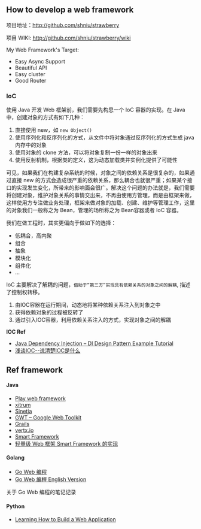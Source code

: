 
## How to develop a web framework
 

项目地址：http://github.com/shniu/strawberry

项目 WIKI: http://github.com/shniu/strawberry/wiki

My Web Framework's Target:

- Easy Async Support
- Beautiful API
- Easy cluster
- Good Router


### IoC

使用 Java 开发 Web 框架前，我们需要先构思一个 IoC 容器的实现。在 Java 中，创建对象的方式有如下几种：

1. 直接使用 new，如 `new Object()`
2. 使用序列化和反序列化的方式，从文件中将对象通过反序列化的方式生成 java 内存中的对象
3. 使用对象的 clone 方法，可以将对象复制一份一样的对象出来
4. 使用反射机制，根据类的定义，这为动态加载类并实例化提供了可能性

可见，如果我们在构建复杂系统的时候，对象之间的依赖关系是很复杂的，如果通过直接 new 的方式会造成很严重的依赖关系，那么耦合也就很严重；如果某个接口的实现发生变化，所带来的影响面会很广。解决这个问题的办法就是，我们需要将创建对象，维护对象关系的事情交出来，不再由使用方管理，而是由框架来做，这样使用方专注做业务处理，框架来做对象的加载、创建、维护等管理工作，这里的对象我们一般称之为 Bean，管理的场所称之为 Bean容器或者 IoC 容器。

我们在做工程时，其实更偏向于做如下的选择：

- 低耦合，高内聚
- 组合
- 抽象
- 模块化
- 组件化
- ...

IoC 主要解决了解耦的问题，`借助于“第三方”实现具有依赖关系的对象之间的解耦`, 描述了控制权转移。

1. 由IOC容器在运行期间，动态地将某种依赖关系注入到对象之中
2. 获得依赖对象的过程被反转了
3. 通过引入IOC容器，利用依赖关系注入的方式，实现对象之间的解耦

**IOC Ref**

- [Java Dependency Injection – DI Design Pattern Example Tutorial](https://www.journaldev.com/2394/java-dependency-injection-design-pattern-example-tutorial)
- [浅谈IOC--说清楚IOC是什么](https://www.cnblogs.com/DebugLZQ/archive/2013/06/05/3107957.html)

## Ref framework

#### Java

- [Play web framework](https://www.playframework.com/)
- [xitrum](https://xitrum-framework.github.io/)
- [Sinetja](https://github.com/sinetja/sinetja)
- [GWT – Google Web Toolkit](http://www.gwtproject.org/)
- [Grails](https://grails.org/)
- [vertx.io](https://vertx.io/docs/)
- [Smart Framework](https://gitee.com/huangyong/smart-framework)
- [轻量级 Web 框架 Smart Framework 的实现](https://my.oschina.net/huangyong/blog/158546)


#### Golang

- [Go Web 编程](https://astaxie.gitbooks.io/build-web-application-with-golang/zh/)
- [Go Web 编程 English Version](https://astaxie.gitbooks.io/build-web-application-with-golang/en/)

关于 Go Web 编程的笔记记录

#### Python

- [Learning How to Build a Web Application](https://medium.com/@rchang/learning-how-to-build-a-web-application-c5499bd15c8f)
